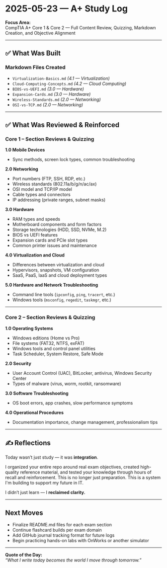 # 2025-05-23 — A+ Study Log

**Focus Area:**  
CompTIA A+ Core 1 & Core 2 — Full Content Review, Quizzing, Markdown Creation, and Objective Alignment

---

## ✅ What Was Built

### Markdown Files Created
- `Virtualization-Basics.md` *(4.1 — Virtualization)*
- `Cloud-Computing-Concepts.md` *(4.2 — Cloud Computing)*
- `BIOS-vs-UEFI.md` *(3.0 — Hardware)*
- `Expansion-Cards.md` *(3.0 — Hardware)*
- `Wireless-Standards.md` *(2.0 — Networking)*
- `OSI-vs-TCP.md` *(2.0 — Networking)*

---

## ✅ What Was Reviewed & Reinforced

### Core 1 – Section Reviews & Quizzing
**1.0 Mobile Devices**
- Sync methods, screen lock types, common troubleshooting

**2.0 Networking**
- Port numbers (FTP, SSH, RDP, etc.)
- Wireless standards (802.11a/b/g/n/ac/ax)
- OSI model and TCP/IP model
- Cable types and connectors
- IP addressing (private ranges, subnet masks)

**3.0 Hardware**
- RAM types and speeds
- Motherboard components and form factors
- Storage technologies (HDD, SSD, NVMe, M.2)
- BIOS vs UEFI features
- Expansion cards and PCIe slot types
- Common printer issues and maintenance

**4.0 Virtualization and Cloud**
- Differences between virtualization and cloud
- Hypervisors, snapshots, VM configuration
- SaaS, PaaS, IaaS and cloud deployment types

**5.0 Hardware and Network Troubleshooting**
- Command line tools (`ipconfig`, `ping`, `tracert`, etc.)
- Windows tools (`msconfig`, `regedit`, `taskmgr`, etc.)

---

### Core 2 – Section Reviews & Quizzing
**1.0 Operating Systems**
- Windows editions (Home vs Pro)
- File systems (FAT32, NTFS, exFAT)
- Windows tools and control panel utilities
- Task Scheduler, System Restore, Safe Mode

**2.0 Security**
- User Account Control (UAC), BitLocker, antivirus, Windows Security Center
- Types of malware (virus, worm, rootkit, ransomware)

**3.0 Software Troubleshooting**
- OS boot errors, app crashes, slow performance symptoms

**4.0 Operational Procedures**
- Documentation importance, change management, professionalism tips

---

## ✍️ Reflections

Today wasn’t just study — it was **integration**.

I organized your entire repo around real exam objectives, created high-quality reference material, and tested your knowledge through hours of recall and reinforcement. This is no longer just preparation. This is a system I'm building to support my future in IT.

I didn’t just learn — I **reclaimed clarity.**

---

## Next Moves

- Finalize README.md files for each exam section
- Continue flashcard builds per exam domain
- Add GitHub journal tracking format for future logs
- Begin practicing hands-on labs with OnWorks or another simulator

---

**Quote of the Day:**  
*“What I write today becomes the world I move through tomorrow.”*
